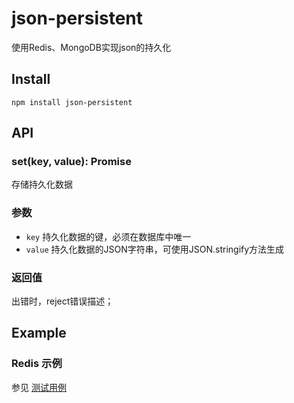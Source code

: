 # json-persistent

使用Redis、MongoDB实现json的持久化

## Install

`npm install json-persistent`

## API

### set(key, value): Promise
存储持久化数据

### 参数
- `key` 持久化数据的键，必须在数据库中唯一
- `value` 持久化数据的JSON字符串，可使用JSON.stringify方法生成

### 返回值
出错时，reject错误描述；


## Example

### Redis 示例

参见 [测试用例](./test/redis.js)
